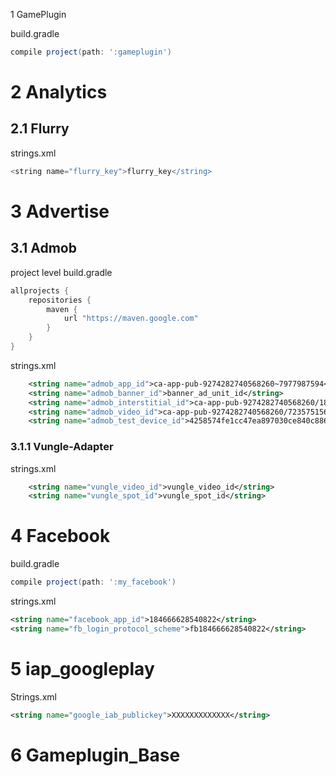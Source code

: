 1 GamePlugin

build.gradle

```groovy
compile project(path: ':gameplugin')
```


# 2 Analytics

## 2.1 Flurry


strings.xml

```groovy
<string name="flurry_key">flurry_key</string>
```


# 3 Advertise

## 3.1 Admob

project level build.gradle

```groovy
allprojects {
    repositories {
        maven {
            url "https://maven.google.com"
        }
    }
}
```
strings.xml

```xml
    <string name="admob_app_id">ca-app-pub-9274282740568260~7977987594</string>
    <string name="admob_banner_id">banner_ad_unit_id</string>
    <string name="admob_interstitial_id">ca-app-pub-9274282740568260/1808342671</string>
    <string name="admob_video_id">ca-app-pub-9274282740568260/7235751563</string>
    <string name="admob_test_device_id">4258574fe1cc47ea897030ce840c886b</string>
```

### 3.1.1 Vungle-Adapter

strings.xml

```xml
    <string name="vungle_video_id">vungle_video_id</string>
    <string name="vungle_spot_id">vungle_spot_id</string>
```



# 4 Facebook

build.gradle
```groovy
compile project(path: ':my_facebook')
```

strings.xml​

```xml
<string name="facebook_app_id">184666628540822</string>
<string name="fb_login_protocol_scheme">fb184666628540822</string>
```



# 5 iap_googleplay

Strings.xml

```xml
<string name="google_iab_publickey">XXXXXXXXXXXXX</string>
```

# 6 Gameplugin_Base

